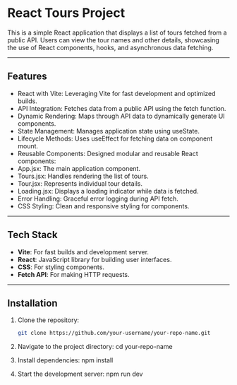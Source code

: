 # React Tours Project

This is a simple React application that displays a list of tours fetched from a public API. Users can view the tour names and other details, showcasing the use of React components, hooks, and asynchronous data fetching.

---

## Features

- React with Vite: Leveraging Vite for fast development and optimized builds.
- API Integration: Fetches data from a public API using the fetch function.
- Dynamic Rendering: Maps through API data to dynamically generate UI components.
- State Management: Manages application state using useState.
- Lifecycle Methods: Uses useEffect for fetching data on component mount.
- Reusable Components: Designed modular and reusable React components:
- App.jsx: The main application component.
- Tours.jsx: Handles rendering the list of tours.
- Tour.jsx: Represents individual tour details.
- Loading.jsx: Displays a loading indicator while data is fetched.
- Error Handling: Graceful error logging during API fetch.
- CSS Styling: Clean and responsive styling for components.

---

## Tech Stack

- **Vite**: For fast builds and development server.
- **React**: JavaScript library for building user interfaces.
- **CSS**: For styling components.
- **Fetch API**: For making HTTP requests.

---

## Installation

1. Clone the repository:
   ```bash
   git clone https://github.com/your-username/your-repo-name.git

2. Navigate to the project directory:
    cd your-repo-name

3. Install dependencies:
    npm install

4. Start the development server:
    npm run dev